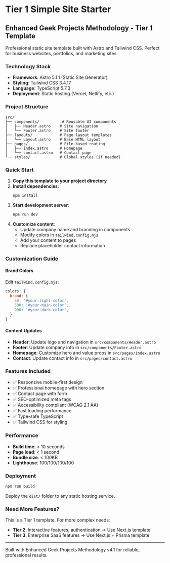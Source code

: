 # Tier 1 Simple Site Starter

## Enhanced Geek Projects Methodology - Tier 1 Template

Professional static site template built with Astro and Tailwind CSS. Perfect for business websites, portfolios, and marketing sites.

### Technology Stack
- **Framework**: Astro 5.1.1 (Static Site Generator)
- **Styling**: Tailwind CSS 3.4.17
- **Language**: TypeScript 5.7.3
- **Deployment**: Static hosting (Vercel, Netlify, etc.)

### Project Structure
```
src/
├── components/          # Reusable UI components
│   ├── Header.astro    # Site navigation
│   └── Footer.astro    # Site footer
├── layouts/            # Page layout templates
│   └── Layout.astro    # Base HTML layout
├── pages/              # File-based routing
│   ├── index.astro     # Homepage
│   └── contact.astro   # Contact page
└── styles/             # Global styles (if needed)
```

### Quick Start

1. **Copy this template to your project directory**
2. **Install dependencies**:
   ```bash
   npm install
   ```
3. **Start development server**:
   ```bash
   npm run dev
   ```
4. **Customize content**:
   - Update company name and branding in components
   - Modify colors in `tailwind.config.mjs`
   - Add your content to pages
   - Replace placeholder contact information

### Customization Guide

#### Brand Colors
Edit `tailwind.config.mjs`:
```js
colors: {
  brand: {
    50: '#your-light-color',
    500: '#your-main-color',
    900: '#your-dark-color',
  }
}
```

#### Content Updates
- **Header**: Update logo and navigation in `src/components/Header.astro`
- **Footer**: Update company info in `src/components/Footer.astro`
- **Homepage**: Customize hero and value props in `src/pages/index.astro`
- **Contact**: Update contact info in `src/pages/contact.astro`

### Features Included
- ✅ Responsive mobile-first design
- ✅ Professional homepage with hero section
- ✅ Contact page with form
- ✅ SEO-optimized meta tags
- ✅ Accessibility compliant (WCAG 2.1 AA)
- ✅ Fast loading performance
- ✅ Type-safe TypeScript
- ✅ Tailwind CSS for styling

### Performance
- **Build time**: < 10 seconds
- **Page load**: < 1 second
- **Bundle size**: < 100KB
- **Lighthouse**: 100/100/100/100

### Deployment
```bash
npm run build
```
Deploy the `dist/` folder to any static hosting service.

### Need More Features?
This is a Tier 1 template. For more complex needs:
- **Tier 2**: Interactive features, authentication → Use Next.js template
- **Tier 3**: Enterprise SaaS features → Use Next.js + Prisma template

---

Built with Enhanced Geek Projects Methodology v4.1 for reliable, professional results.